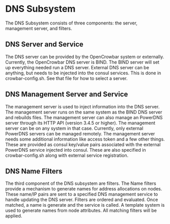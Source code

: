 # DNS Subsystem

The DNS Subsystem consists of three components: the server, management server, and filters.

## DNS Server and Service

The DNS server can be provided by the OpenCrowbar system or externally.  Currently, the OpenCrowbar DNS server
is BIND.  The BIND server will set up everything needed run a DNS server.  External DNS server can be anything, but
needs to be injected into the consul services.  This is done in crowbar-config.sh.  See that file for how to select
a server.

## DNS Management Server and Service

The management server is used to inject information into the DNS server.  The management server runs on the same system as the
BIND DNS server and rebuilds files.  The management server can also manage an PowerDNS server through its HTTP API (version 3.4.5
or higher).  The management server can be on any system in that case.  Currently, only external PowerDNS servers can be
managed remotely.  The management server needs some additional information like access token and a few other things.  These are
provided as consul key/value pairs associated with the external PowerDNS service injected into consul. These are also 
specified in crowbar-config.sh along with external service registration.

## DNS Name Filters

The third component of the DNS subsystem are filters.  The Name filters provide a mechanism to generate names for address 
allocations on nodes.  These name/IP pairs are sent to a specified DNS management service to handle updating the DNS server.
Filters are ordered and evaluated.  Once matched, a name is generate and the service is called.  A template
system is used to generate names from node attributes.  All matching filters will be applied.
